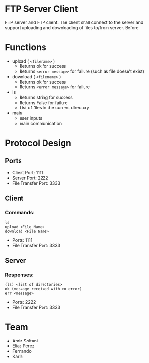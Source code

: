 # FTP Server Client
FTP server and FTP client. The client shall connect to the server and support uploading and downloading of files to/from server. Before

# Functions
* upload ( `<filename>` )
    * Returns ok for success
    * Returns `<error message>` for failure (such as file doesn't exist)
* download ( `<filename>` )
    * Returns ok for success
    * Returns `<error message>` for failure
* ls
    * Returns string for success
    * Returns False for failure
    * List of files in the current directory
* main
    * user inputs
    * main communication
        
    
# Protocol Design

## Ports
    
* Client Port: 1111
* Server Port: 2222
* File Transfer Port: 3333

## Client 

### Commands:
    ls
	upload <File Name>
	download <File Name>
	
* Ports: 1111
* File Transfer Port: 3333

## Server

### Responses:

	(ls) <list of directories>
    ok (message received with no error)
	err <message>
* Ports: 2222
* File Transfer Port: 3333

# Team
 * Amin Soltani
 * Elias Perez
 * Fernando
 * Karla


